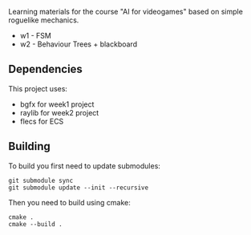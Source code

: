 Learning materials for the course "AI for videogames" based on simple roguelike mechanics.
* w1 - FSM
* w2 - Behaviour Trees + blackboard

## Dependencies
This project uses:
* bgfx for week1 project
* raylib for week2 project
* flecs for ECS

## Building

To build you first need to update submodules:
```
git submodule sync
git submodule update --init --recursive
```

Then you need to build using cmake:
```
cmake .
cmake --build .
```

